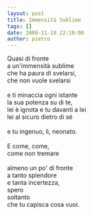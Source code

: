 ```yaml
---
layout: post
title: Immensità Sublime
tags: []
date: 2009-11-18 22:10:00
author: pietro
---
```

Quasi di fronte<br/>a un'immensità sublime<br/>che ha paura di svelarsi,<br/>che non vuole svelarsi<br/><br/>e ti minaccia ogni istante<br/>la sua potenza su di te,<br/>lei è ignota e tu davanti a lei<br/>lei al sicuro dietro di sé<br/><br/>e tu ingenuo, lì, neonato.<br/><br/>E come, come,<br/>come non tremare<br/><br/>almeno un po' di fronte<br/>a tanto splendore<br/>e tanta incertezza,<br/>spero<br/>soltanto<br/>che tu capisca cosa vuoi.
